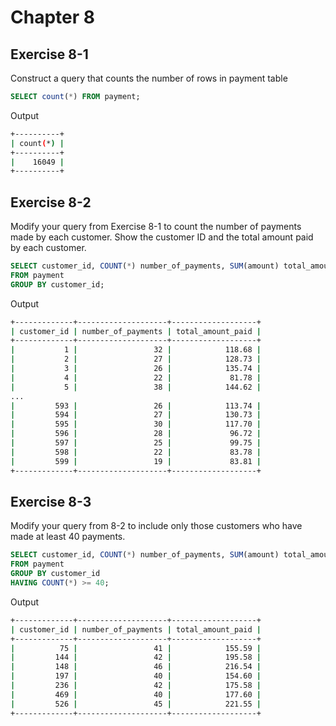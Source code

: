 # Chapter 8

## Exercise 8-1

Construct a query that counts the number of rows in payment table

```sql
SELECT count(*) FROM payment;
```

Output

```bash
+----------+
| count(*) |
+----------+
|    16049 |
+----------+
```

## Exercise 8-2

Modify your query from Exercise 8-1 to count the number of payments made by each customer. Show the customer ID and the total amount paid by each customer.

```sql
SELECT customer_id, COUNT(*) number_of_payments, SUM(amount) total_amount_paid
FROM payment
GROUP BY customer_id;
```

Output

```bash
+-------------+--------------------+-------------------+
| customer_id | number_of_payments | total_amount_paid |
+-------------+--------------------+-------------------+
|           1 |                 32 |            118.68 |
|           2 |                 27 |            128.73 |
|           3 |                 26 |            135.74 |
|           4 |                 22 |             81.78 |
|           5 |                 38 |            144.62 |
...
|         593 |                 26 |            113.74 |
|         594 |                 27 |            130.73 |
|         595 |                 30 |            117.70 |
|         596 |                 28 |             96.72 |
|         597 |                 25 |             99.75 |
|         598 |                 22 |             83.78 |
|         599 |                 19 |             83.81 |
+-------------+--------------------+-------------------+
```

## Exercise 8-3

Modify your query from 8-2 to include only those customers who have made at least 40 payments.

```sql
SELECT customer_id, COUNT(*) number_of_payments, SUM(amount) total_amount_paid
FROM payment
GROUP BY customer_id
HAVING COUNT(*) >= 40;
```

Output

```bash
+-------------+--------------------+-------------------+
| customer_id | number_of_payments | total_amount_paid |
+-------------+--------------------+-------------------+
|          75 |                 41 |            155.59 |
|         144 |                 42 |            195.58 |
|         148 |                 46 |            216.54 |
|         197 |                 40 |            154.60 |
|         236 |                 42 |            175.58 |
|         469 |                 40 |            177.60 |
|         526 |                 45 |            221.55 |
+-------------+--------------------+-------------------+
```
